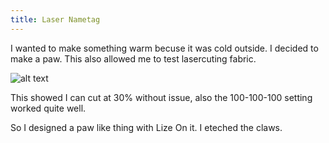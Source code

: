 ```yaml
---
title: Laser Nametag
---
```


I wanted to make something warm becuse it was cold outside. I decided to make a paw. This also allowed me to test lasercuting fabric.

![alt text](https://lh3.googleusercontent.com/4UPJd0tGEIqDMqCGrQ9CZ1tozAl4cEBTS5hVUbWxUw1xGPNH1N8WOcvpUNt8-ZeR9orBdj_noI8oUl82qF-DP50yvPGn1ZziA_EzakIluiCxi6_oQlyCWCPsxck5ggq39DhVgXku-bRofetlMtOmfeExx8QT2jkhlQStxEPmWTKHXdF-sWwh-LYQqr17HKQQ1G8TkbF3Dydd71IeAqEOPXLlb_fmHShFnTwNWWOmj-7z5kUWgVYaTNDIddV7uYVptHDxXO79zwp0LQGprLPegaAwIs6eLEXy813CyH7R2XMD63qj5aG53zLcioPbdsbHl4njHh7myMzhXqhUJNvI_xrbPg0s40Ov1nchinUhoPCTxYQPo4ZT8GHWTSaRiqiymrGaWyY1vCbQ8KR0g7hXF9Sh04_-5-iP6sYlNjLNku_PcGhzj4t36VZdtF7nta0bxksqmd0qFnxpJ7f0_za4Q7nnLX-K2n2d4qVqM4bg-q6Nvz9cUZjHFwdKjqOWbZdgHox2hIYFVBa2VazM3XxydQokUivKO-e3iAPg3jFVVYj_o9K2qBM6pa397rI1aQHRsJwdStuFo_lwMYFBWPSN4Xhb4-ovGxB0I28dw-baw0rg3vzfSisDnFVUFSLl9BarFCQpiVhrYceP1M20QMADB41D8hWheXIu=w1263-h947-no)

This showed I can cut at 30% without issue, also the 100-100-100 setting worked quite well.

So I designed a paw like thing with Lize On it. I eteched the claws.
